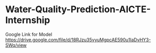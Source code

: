 # Water-Quality-Prediction-AICTE-Internship
Google Link for Model <a>https://drive.google.com/file/d/18RJzu35vyuMgpcAE590u1IaDvHY3-SWq/view</a>
